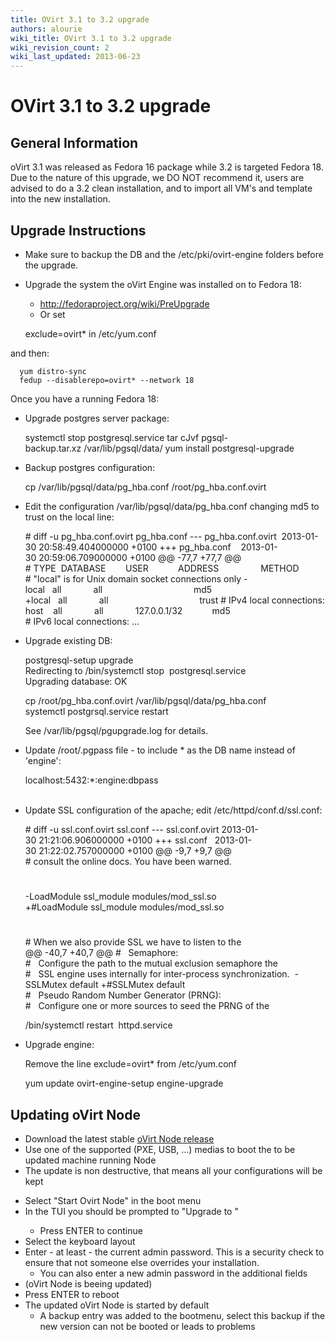 ```yaml
---
title: OVirt 3.1 to 3.2 upgrade
authors: alourie
wiki_title: OVirt 3.1 to 3.2 upgrade
wiki_revision_count: 2
wiki_last_updated: 2013-06-23
---
```


# OVirt 3.1 to 3.2 upgrade

## General Information

oVirt 3.1 was released as Fedora 16 package while 3.2 is targeted Fedora 18. Due to the nature of this upgrade, we DO NOT recommend it, users are advised to do a 3.2 clean installation, and to import all VM's and template into the new installation.

## Upgrade Instructions

*   Make sure to backup the DB and the /etc/pki/ovirt-engine folders before the upgrade.

<!-- -->

*   Upgrade the system the oVirt Engine was installed on to Fedora 18:
    -   <http://fedoraproject.org/wiki/PreUpgrade>
    -   Or set

      exclude=ovirt* in /etc/yum.conf  

and then:

      yum distro-sync
      fedup --disablerepo=ovirt* --network 18

Once you have a running Fedora 18:

*   Upgrade postgres server package:

      systemctl stop postgresql.service
      tar cJvf pgsql-backup.tar.xz /var/lib/pgsql/data/
      yum install postgresql-upgrade

*   Backup postgres configuration:

      cp /var/lib/pgsql/data/pg_hba.conf /root/pg_hba.conf.ovirt

*   Edit the configuration /var/lib/pgsql/data/pg_hba.conf changing md5 to trust on the local line:

      # diff -u pg_hba.conf.ovirt pg_hba.conf
      --- pg_hba.conf.ovirt  2013-01-30 20:58:49.404000000 +0100
      +++ pg_hba.conf    2013-01-30 20:59:06.709000000 +0100
      @@ -77,7 +77,7 @@
      # TYPE  DATABASE        USER            ADDRESS                 METHOD
      # "local" is for Unix domain socket connections only
      -local   all             all                                     md5
      +local   all             all                                     trust
      # IPv4 local connections:
      host    all             all             127.0.0.1/32            md5
      # IPv6 local connections:
      ...

*   Upgrade existing DB:

      postgresql-setup upgrade
      Redirecting to /bin/systemctl stop  postgresql.service
      Upgrading database: OK

      cp /root/pg_hba.conf.ovirt /var/lib/pgsql/data/pg_hba.conf
      systemctl postgrsql.service restart

      See /var/lib/pgsql/pgupgrade.log for details.

*   Update /root/.pgpass file - to include \* as the DB name instead of 'engine':

      localhost:5432:*:engine:dbpass                                                                                                          

*   Update SSL configuration of the apache; edit /etc/httpd/conf.d/ssl.conf:

      # diff -u ssl.conf.ovirt ssl.conf
      --- ssl.conf.ovirt 2013-01-30 21:21:06.906000000 +0100
      +++ ssl.conf   2013-01-30 21:22:02.757000000 +0100
      @@ -9,7 +9,7 @@
      # consult the online docs. You have been warned.  
      #
      -LoadModule ssl_module modules/mod_ssl.so
      +#LoadModule ssl_module modules/mod_ssl.so
      #
      # When we also provide SSL we have to listen to the 
      @@ -40,7 +40,7 @@
      #   Semaphore:
      #   Configure the path to the mutual exclusion semaphore the
      #   SSL engine uses internally for inter-process synchronization. 
      -SSLMutex default
      +#SSLMutex default
      #   Pseudo Random Number Generator (PRNG):
      #   Configure one or more sources to seed the PRNG of the

      /bin/systemctl restart  httpd.service

*   Upgrade engine:

      Remove the line exclude=ovirt* from /etc/yum.conf

      yum update ovirt-engine-setup
      engine-upgrade

## Updating oVirt Node

*   Download the latest stable [oVirt Node release](http://resources.ovirt.org/releases/3.2/iso/)
*   Use one of the supported (PXE, USB, ...) medias to boot the to be updated machine running Node
*   The update is non destructive, that means all your configurations will be kept

<!-- -->

*   Select "Start Ovirt Node" in the boot menu
*   In the TUI you should be prompted to "Upgrade <current version> to <new version>"
    -   Press ENTER to continue
*   Select the keyboard layout
*   Enter - at least - the current admin password. This is a security check to ensure that not someone else overrides your installation.
    -   You can also enter a new admin password in the additional fields
*   (oVirt Node is beeing updated)
*   Press ENTER to reboot
*   The updated oVirt Node is started by default
    -   A backup entry was added to the bootmenu, select this backup if the new version can not be booted or leads to problems
